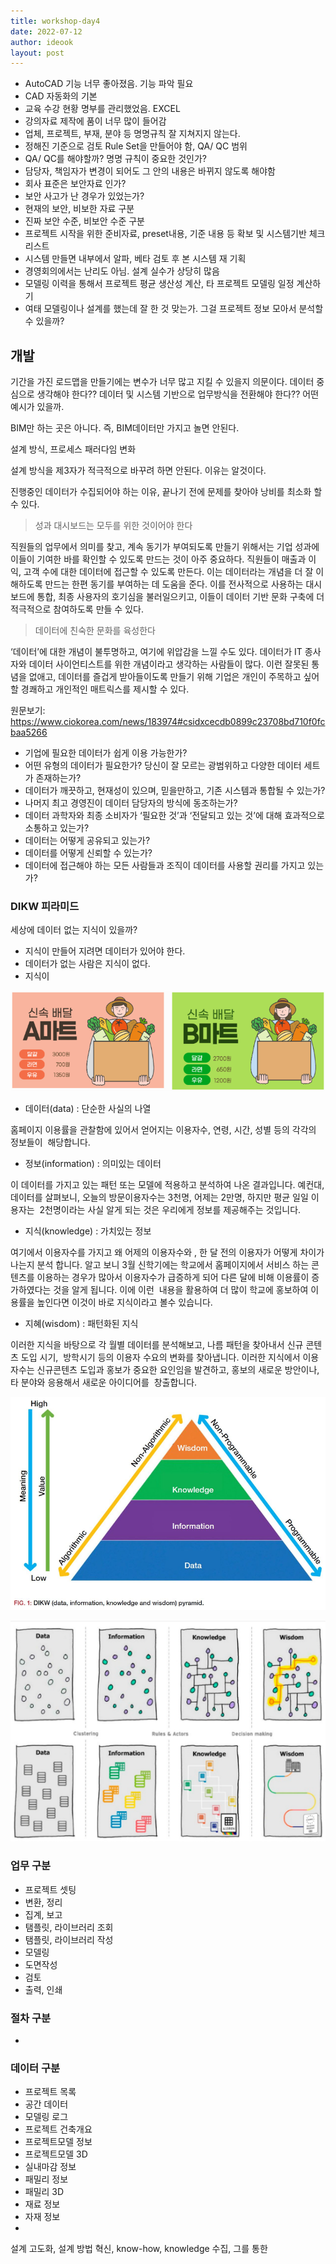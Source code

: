 ```yaml
---
title: workshop-day4
date: 2022-07-12
author: ideook
layout: post
---
```


- AutoCAD 기능 너무 좋아졌음. 기능 파악 필요
- CAD 자동화의 기본
- 교육 수강 현황 명부를 관리했었음. EXCEL
- 강의자료 제작에 품이 너무 많이 들어감
- 업체, 프로젝트, 부재, 분야 등 명명규칙 잘 지쳐지지 않는다.
- 정해진 기준으로 검토 Rule Set을 만들어야 함, QA/ QC 범위
- QA/ QC를 해야할까? 명명 규칙이 중요한 것인가?
- 담당자, 책임자가 변경이 되어도 그 안의 내용은 바뀌지 않도록 해야함
- 회사 표준은 보안자료 인가?
- 보안 사고가 난 경우가 있었는가?
- 현재의 보안, 비보한 자료 구분
- 진짜 보안 수준, 비보안 수준 구분
- 프로젝트 시작을 위한 준비자료, preset내용, 기준 내용 등 확보 및 시스템기반 체크리스트
- 시스템 만들면 내부에서 알파, 베타 검토 후 본 시스템 재 기획
- 경영회의에서는 난리도 아님. 설계 실수가 상당히 많음
- 모델링 이력을 통해서 프로젝트 평균 생산성 계산, 타 프로젝트 모델링 일정 계산하기
- 여태 모델링이나 설계를 했는데 잘 한 것 맞는가. 그걸 프로젝트 정보 모아서 분석할 수 있을까?

## 개발

기간을 가진 로드맵을 만들기에는 변수가 너무 많고 지킬 수 있을지 의문이다. 데이터 중심으로 생각해야 한다?? 데이터 및 시스템 기반으로 업무방식을 전환해야 한다?? 어떤 예시가 있을까.

BIM만 하는 곳은 아니다. 즉, BIM데이터만 가지고 놀면 안된다.

설계 방식, 프로세스 패러다임 변화

설계 방식을 제3자가 적극적으로 바꾸려 하면 안된다. 이유는 알것이다.  



진행중인 데이터가 수집되어야 하는 이유, 끝나기 전에 문제를 찾아야 낭비를 최소화 할 수 있다.


> 성과 대시보드는 모두를 위한 것이어야 한다

직원들의 업무에서 의미를 찾고, 계속 동기가 부여되도록 만들기 위해서는 기업 성과에 이들이 기여한 바를 확인할 수 있도록 만드는 것이 아주 중요하다. 직원들이 매출과 이익, 고객 수에 대한 데이터에 접근할 수 있도록 만든다. 이는 데이터라는 개념을 더 잘 이해하도록 만드는 한편 동기를 부여하는 데 도움을 준다. 이를 전사적으로 사용하는 대시보드에 통합, 최종 사용자의 호기심을 불러일으키고, 이들이 데이터 기반 문화 구축에 더 적극적으로 참여하도록 만들 수 있다.

> 데이터에 친숙한 문화를 육성한다

‘데이터’에 대한 개념이 불투명하고, 여기에 위압감을 느낄 수도 있다. 데이터가 IT 종사자와 데이터 사이언티스트를 위한 개념이라고 생각하는 사람들이 많다. 이런 잘못된 통념을 없애고, 데이터를 즐겁게 받아들이도록 만들기 위해 기업은 개인이 주목하고 싶어할 경쾌하고 개인적인 매트릭스를 제시할 수 있다.

원문보기:
https://www.ciokorea.com/news/183974#csidxcecdb0899c23708bd710f0fcbaa5266

- 기업에 필요한 데이터가 쉽게 이용 가능한가?
- 어떤 유형의 데이터가 필요한가? 당신이 잘 모르는 광범위하고 다양한 데이터 세트가 존재하는가?
- 데이터가 깨끗하고, 현재성이 있으며, 믿을만하고, 기존 시스템과 통합될 수 있는가?
- 나머지 최고 경영진이 데이터 담당자의 방식에 동조하는가?
- 데이터 과학자와 최종 소비자가 ‘필요한 것’과 ‘전달되고 있는 것’에 대해 효과적으로 소통하고 있는가?
- 데이터는 어떻게 공유되고 있는가?
- 데이터를 어떻게 신뢰할 수 있는가?
- 데이터에 접근해야 하는 모든 사람들과 조직이 데이터를 사용할 권리를 가지고 있는가?


### DIKW 피라미드

세상에 데이터 없는 지식이 있을까?
- 지식이 만들어 지려면 데이터가 있어야 한다.
- 데이터가 없는 사람은 지식이 없다.
- 지식이 

![](images/2022-07-13-14-29-43.png)

- 데이터(data) : 단순한 사실의 나열

홈페이지 이용률을 관찰함에 있어서 얻어지는 이용자수, 연령, 시간, 성별 등의 각각의 정보들이  해당합니다.

- 정보(information) : 의미있는 데이터

이 데이터를 가지고 있는 패턴 또는 모델에 적용하고 분석하여 나온 결과입니다. 예컨대, 데이터를 살펴보니, 오늘의 방문이용자수는 3천명, 어제는 2만명, 하지만 평균 일일 이용자는  2천명이라는 사실 알게 되는 것은 우리에게 정보를 제공해주는 것입니다.

- 지식(knowledge) : 가치있는 정보

여기에서 이용자수를 가지고 왜 어제의 이용자수와 , 한 달 전의 이용자가 어떻게 차이가 나는지 분석 합니다. 알고 보니 3월 신학기에는 학교에서 홈페이지에서 서비스 하는 콘텐츠를 이용하는 경우가 많아서 이용자수가 급증하게 되어 다른 달에 비해 이용률이 증가하였다는 것을 알게 됩니다. 이에 이런  내용을 활용하여 더 많이 학교에 홍보하여 이용률을 높인다면 이것이 바로 지식이라고 볼수 있습니다.

- 지혜(wisdom) : 패턴화된 지식

이러한 지식을 바탕으로 각 월별 데이터를 분석해보고, 나름 패턴을 찾아내서 신규 콘텐츠 도입 시기,  방학시기 등의 이용자 수요의 변화를 찾아냅니다. 이러한 지식에서 이용자수는 신규콘텐츠 도입과 홍보가 중요한 요인임을 발견하고, 홍보의 새로운 방안이나, 타 분야와 응용해서 새로운 아이디어를  창출합니다.

![](images/2022-07-13-14-16-52.png)

![](images/2022-07-13-14-12-21.png)


### 업무 구분

- 프로젝트 셋팅
- 변환, 정리
- 집계, 보고
- 탬플릿, 라이브러리 조회
- 탬플릿, 라이브러리 작성
- 모델링
- 도면작성
- 검토
- 출력, 인쇄

### 절차 구분

-

### 데이터 구분

- 프로젝트 목록
- 공간 데이터
- 모델링 로그
- 프로젝트 건축개요
- 프로젝트모델 정보
- 프로젝트모델 3D
- 실내마감 정보
- 패밀리 정보
- 패밀리 3D
- 재료 정보
- 자재 정보
-

설계 고도화, 설계 방법 혁신, know-how, knowledge 수집, 그를 통한
